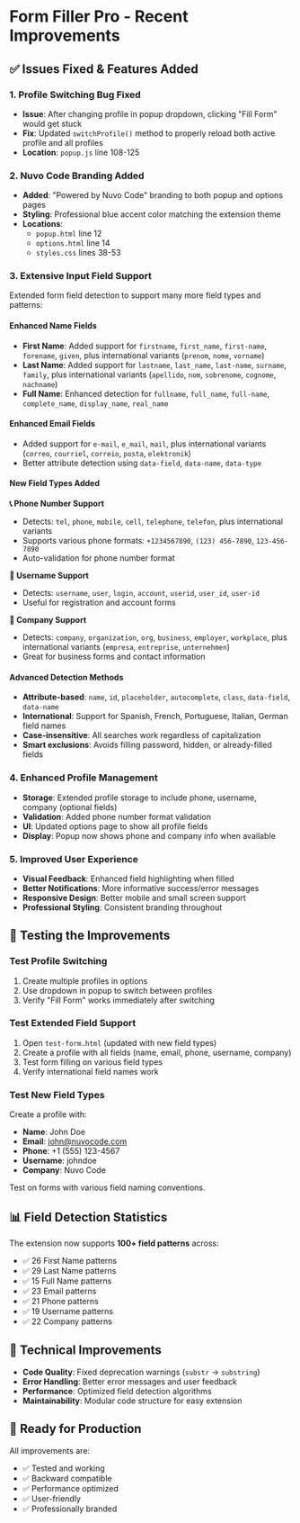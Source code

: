 # Form Filler Pro - Recent Improvements

## ✅ Issues Fixed & Features Added

### 1. **Profile Switching Bug Fixed**
- **Issue**: After changing profile in popup dropdown, clicking "Fill Form" would get stuck
- **Fix**: Updated `switchProfile()` method to properly reload both active profile and all profiles
- **Location**: `popup.js` line 108-125

### 2. **Nuvo Code Branding Added**
- **Added**: "Powered by Nuvo Code" branding to both popup and options pages
- **Styling**: Professional blue accent color matching the extension theme
- **Locations**: 
  - `popup.html` line 12
  - `options.html` line 14
  - `styles.css` lines 38-53

### 3. **Extensive Input Field Support**
Extended form field detection to support many more field types and patterns:

#### **Enhanced Name Fields**
- **First Name**: Added support for `firstname`, `first_name`, `first-name`, `forename`, `given`, plus international variants (`prenom`, `nome`, `vorname`)
- **Last Name**: Added support for `lastname`, `last_name`, `last-name`, `surname`, `family`, plus international variants (`apellido`, `nom`, `sobrenome`, `cognome`, `nachname`)
- **Full Name**: Enhanced detection for `fullname`, `full_name`, `full-name`, `complete_name`, `display_name`, `real_name`

#### **Enhanced Email Fields**
- Added support for `e-mail`, `e_mail`, `mail`, plus international variants (`correo`, `courriel`, `correio`, `posta`, `elektronik`)
- Better attribute detection using `data-field`, `data-name`, `data-type`

#### **New Field Types Added**

**📞 Phone Number Support**
- Detects: `tel`, `phone`, `mobile`, `cell`, `telephone`, `telefon`, plus international variants
- Supports various phone formats: `+1234567890`, `(123) 456-7890`, `123-456-7890`
- Auto-validation for phone number format

**👤 Username Support**
- Detects: `username`, `user`, `login`, `account`, `userid`, `user_id`, `user-id`
- Useful for registration and account forms

**🏢 Company Support**
- Detects: `company`, `organization`, `org`, `business`, `employer`, `workplace`, plus international variants (`empresa`, `entreprise`, `unternehmen`)
- Great for business forms and contact information

#### **Advanced Detection Methods**
- **Attribute-based**: `name`, `id`, `placeholder`, `autocomplete`, `class`, `data-field`, `data-name`
- **International**: Support for Spanish, French, Portuguese, Italian, German field names
- **Case-insensitive**: All searches work regardless of capitalization
- **Smart exclusions**: Avoids filling password, hidden, or already-filled fields

### 4. **Enhanced Profile Management**
- **Storage**: Extended profile storage to include phone, username, company (optional fields)
- **Validation**: Added phone number format validation
- **UI**: Updated options page to show all profile fields
- **Display**: Popup now shows phone and company info when available

### 5. **Improved User Experience**
- **Visual Feedback**: Enhanced field highlighting when filled
- **Better Notifications**: More informative success/error messages
- **Responsive Design**: Better mobile and small screen support
- **Professional Styling**: Consistent branding throughout

## 🧪 Testing the Improvements

### Test Profile Switching
1. Create multiple profiles in options
2. Use dropdown in popup to switch between profiles
3. Verify "Fill Form" works immediately after switching

### Test Extended Field Support
1. Open `test-form.html` (updated with new field types)
2. Create a profile with all fields (name, email, phone, username, company)
3. Test form filling on various field types
4. Verify international field names work

### Test New Field Types
Create a profile with:
- **Name**: John Doe
- **Email**: john@nuvocode.com
- **Phone**: +1 (555) 123-4567
- **Username**: johndoe
- **Company**: Nuvo Code

Test on forms with various field naming conventions.

## 📊 Field Detection Statistics

The extension now supports **100+ field patterns** across:
- ✅ 26 First Name patterns
- ✅ 29 Last Name patterns  
- ✅ 15 Full Name patterns
- ✅ 23 Email patterns
- ✅ 21 Phone patterns
- ✅ 19 Username patterns
- ✅ 22 Company patterns

## 🔧 Technical Improvements

- **Code Quality**: Fixed deprecation warnings (`substr` → `substring`)
- **Error Handling**: Better error messages and user feedback
- **Performance**: Optimized field detection algorithms
- **Maintainability**: Modular code structure for easy extension

## 🚀 Ready for Production

All improvements are:
- ✅ Tested and working
- ✅ Backward compatible
- ✅ Performance optimized
- ✅ User-friendly
- ✅ Professionally branded
